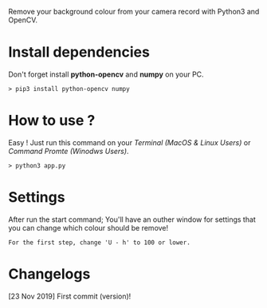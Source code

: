 Remove your background colour from your camera record with Python3 and OpenCV.

# Install dependencies
Don't forget install **python-opencv** and **numpy** on your PC.
```
> pip3 install python-opencv numpy
```

# How to use ?
Easy ! Just run this command on your *Terminal (MacOS & Linux Users)* or *Command Promte (Winodws Users)*.

```
> python3 app.py
```

# Settings
After run the start command; You'll have an outher window for settings that you can change which colour should be remove!

`
For the first step, change 'U - h' to 100 or lower.
`


# Changelogs
[23 Nov 2019] First commit (version)!